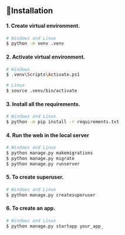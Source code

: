 ## 🌟Installation
#### 1. Create virtual environment.
```bash
# Windows and Linux
$ python -m venv .venv
```
#### 2. Activate virtual environment.
```bash
# Windows
$ .venv\Scripts\Activate.ps1

# Linux
$ source .venv/bin/activate
```
#### 3. Install all the requirements.
```bash
# Windows and Linux
$ python -m pip install -r requirements.txt
```
#### 4. Run the web in the local server
```bash
# Windows and Linux
$ python manage.py makemigrations
$ python manage.py migrate
$ python manage.py runserver
```
#### 5. To create superuser.
```bash
# Windows and Linux
$ python manage.py createsuperuser
```

#### 6. To create an app.
```bash
# Windows and Linux
$ python manage.py startapp your_app_
```